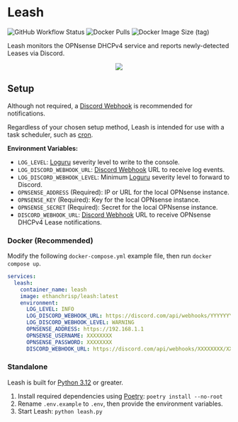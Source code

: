 # Leash

![GitHub Workflow Status](https://img.shields.io/github/actions/workflow/status/EthanC/Leash/ci.yml?branch=main) ![Docker Pulls](https://img.shields.io/docker/pulls/ethanchrisp/leash?label=Docker%20Pulls) ![Docker Image Size (tag)](https://img.shields.io/docker/image-size/ethanchrisp/leash/latest?label=Docker%20Image%20Size)

Leash monitors the OPNsense DHCPv4 service and reports newly-detected Leases via Discord.

<p align="center">
    <img src="https://i.imgur.com/iYiKFBS.png" draggable="false">
</p>

## Setup

Although not required, a [Discord Webhook](https://support.discord.com/hc/en-us/articles/228383668-Intro-to-Webhooks) is recommended for notifications.

Regardless of your chosen setup method, Leash is intended for use with a task scheduler, such as [cron](https://crontab.guru/).

**Environment Variables:**

-   `LOG_LEVEL`: [Loguru](https://loguru.readthedocs.io/en/stable/api/logger.html) severity level to write to the console.
-   `LOG_DISCORD_WEBHOOK_URL`: [Discord Webhook](https://support.discord.com/hc/en-us/articles/228383668-Intro-to-Webhooks) URL to receive log events.
-   `LOG_DISCORD_WEBHOOK_LEVEL`: Minimum [Loguru](https://loguru.readthedocs.io/en/stable/api/logger.html) severity level to forward to Discord.
-   `OPNSENSE_ADDRESS` (Required): IP or URL for the local OPNsense instance.
-   `OPNSENSE_KEY` (Required): Key for the local OPNsense instance.
-   `OPNSENSE_SECRET` (Required): Secret for the local OPNsense instance.
-   `DISCORD_WEBHOOK_URL`: [Discord Webhook](https://support.discord.com/hc/en-us/articles/228383668-Intro-to-Webhooks) URL to receive OPNsense DHCPv4 Lease notifications.

### Docker (Recommended)

Modify the following `docker-compose.yml` example file, then run `docker compose up`.

```yml
services:
  leash:
    container_name: leash
    image: ethanchrisp/leash:latest
    environment:
      LOG_LEVEL: INFO
      LOG_DISCORD_WEBHOOK_URL: https://discord.com/api/webhooks/YYYYYYYY/YYYYYYYY
      LOG_DISCORD_WEBHOOK_LEVEL: WARNING
      OPNSENSE_ADDRESS: https://192.168.1.1
      OPNSENSE_USERNAME: XXXXXXXX
      OPNSENSE_PASSWORD: XXXXXXXX
      DISCORD_WEBHOOK_URL: https://discord.com/api/webhooks/XXXXXXXX/XXXXXXXX
```

### Standalone

Leash is built for [Python 3.12](https://www.python.org/) or greater.

1. Install required dependencies using [Poetry](https://python-poetry.org/): `poetry install --no-root`
2. Rename `.env.example` to `.env`, then provide the environment variables.
3. Start Leash: `python leash.py`

